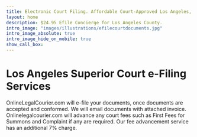 ```yaml
---
title: Electronic Court Filing. Affordable Court-Approved Los Angeles, California Courts System E-Fiing.
layout: home
description: $24.95 Efile Concierge for Los Angeles County.
intro_image: "images/illustrations/efilecourtdocuments.jpg"
intro_image_absolute: true
intro_image_hide_on_mobile: true
show_call_box: 
---
```


# Los Angeles Superior Court e-Filing Services

OnlineLegalCourier.com will e-file your documents, once documents are accepted and conformed.  We will email documents with attached invoice.  Onlinelegalcourier.com will advance any court fees such as First Fees for Summons and Complaint if any are required.  Our fee advancement service has an additional 7% charge.  
